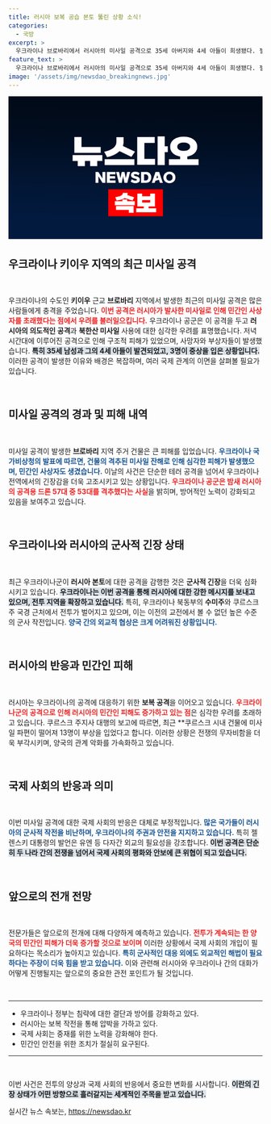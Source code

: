 ```yaml
---
title: 러시아 보복 공습 본토 뚫린 상황 소식!
categories:
  - 국방
excerpt: >
  우크라이나 브로바리에서 러시아의 미사일 공격으로 35세 아버지와 4세 아들이 희생됐다. 젤렌스키 대통령은 북한산 미사일 사용을 강조하며 이를 고의적 테러로 규탄했다. 전투가 러시아 본토로 확대되면서 양측 모두 민간인 피해가 증가하고 있다.
feature_text: >
  우크라이나 브로바리에서 러시아의 미사일 공격으로 35세 아버지와 4세 아들이 희생됐다. 젤렌스키 대통령은 북한산 미사일 사용을 강조하며 이를 고의적 테러로 규탄했다. 전투가 러시아 본토로 확대되면서 양측 모두 민간인 피해가 증가하고 있다.
image: '/assets/img/newsdao_breakingnews.jpg'
---
```


<p><img src="/assets/img/newsdao_breakingnews.jpg" alt="koreaapp 속보" /></p>

<h2 data-ke-size="size26">우크라이나 키이우 지역의 최근 미사일 공격</h2>

<p data-ke-size="size16">&nbsp;</p>

<p>우크라이나의 수도인 <strong>키이우</strong> 근교 <strong>브로바리</strong> 지역에서 발생한 최근의 미사일 공격은 많은 사람들에게 충격을 주었습니다. <b><span style="color: #ee2323;">이번 공격은 러시아가 발사한 미사일로 인해 민간인 사상자를 초래했다는 점에서 우려를 불러일으킵니다.</span></b> 우크라이나 공군은 이 공격을 두고 <strong>러시아의 의도적인 공격</strong>과 <strong>북한산 미사일</strong> 사용에 대한 심각한 우려를 표명했습니다. 저녁 시간대에 이루어진 공격으로 인해 구조적 피해가 있었으며, 사망자와 부상자들이 발생했습니다. <b><span style="background-color: #21538527;">특히 35세 남성과 그의 4세 아들이 발견되었고, 3명이 중상을 입은 상황입니다.</span></b> 이러한 공격이 발생한 이유와 배경은 복잡하며, 여러 국제 관계의 이면을 살펴볼 필요가 있습니다.</p>

<p data-ke-size="size16">&nbsp;</p>

<h2 data-ke-size="size26">미사일 공격의 경과 및 피해 내역</h2>

<p data-ke-size="size16">&nbsp;</p>

<p>미사일 공격이 발생한 <strong>브로바리</strong> 지역 주거 건물은 큰 피해를 입었습니다. <b><span style="color: #1a5490;">우크라이나 국가비상청의 발표에 따르면, 건물의 격추된 미사일 잔해로 인해 심각한 피해가 발생했으며, 민간인 사상자도 생겼습니다.</span></b> 이날의 사건은 단순한 테러 공격을 넘어서 우크라이나 전역에서의 긴장감을 더욱 고조시키고 있는 상황입니다. <b><span style="color: #ee2323;">우크라이나 공군은 밤새 러시아의 공격용 드론 57대 중 53대를 격추했다는 사실</span></b>을 밝히며, 방어적인 노력이 강화되고 있음을 보여주고 있습니다.</p>

<p data-ke-size="size16">&nbsp;</p>

<h2 data-ke-size="size26">우크라이나와 러시아의 군사적 긴장 상태</h2>

<p data-ke-size="size16">&nbsp;</p>

<p>최근 우크라이나군이 <strong>러시아 본토</strong>에 대한 공격을 감행한 것은 <strong>군사적 긴장</strong>을 더욱 심화시키고 있습니다. <b><span style="background-color: #21538527;">우크라이나는 이번 공격을 통해 러시아에 대한 강한 메시지를 보내고 있으며, 전투 지역을 확장하고 있습니다.</span></b> 특히, 우크라이나 북동부의 <strong>수미주</strong>와 쿠르스크주 국경 근처에서 전투가 벌어지고 있으며, 이는 이전의 교전에서 볼 수 없던 높은 수준의 군사 작전입니다. <b><span style="color: #1a5490;">양국 간의 외교적 협상은 크게 어려워진 상황입니다.</span></b></p>

<p data-ke-size="size16">&nbsp;</p>

<h2 data-ke-size="size26">러시아의 반응과 민간인 피해</h2>

<p data-ke-size="size16">&nbsp;</p>

<p>러시아는 우크라이나의 공격에 대응하기 위한 <strong>보복 공격</strong>을 이어오고 있습니다. <b><span style="color: #ee2323;">우크라이나군의 공격으로 인해 러시아의 민간인 피해도 증가하고 있는 점</span></b>은 심각한 우려를 초래하고 있습니다. 쿠르스크 주지사 대행의 보고에 따르면, 최근 **쿠르스크 시내 건물에 미사일 파편이 떨어져 13명이 부상을 입었다고 합니다.</b> 이러한 상황은 전쟁의 무자비함을 더욱 부각시키며, 양국의 관계 악화를 가속화하고 있습니다.</p>

<p data-ke-size="size16">&nbsp;</p>

<h2 data-ke-size="size26">국제 사회의 반응과 의미</h2>

<p data-ke-size="size16">&nbsp;</p>

<p>이번 미사일 공격에 대한 국제 사회의 반응은 대체로 부정적입니다. <b><span style="color: #1a5490;">많은 국가들이 러시아의 군사적 작전을 비난하며, 우크라이나의 주권과 안전을 지지하고 있습니다.</span></b> 특히 젤렌스키 대통령의 발언은 유엔 등 다자간 외교의 필요성을 강조합니다. <b><span style="background-color: #21538527;">이번 공격은 단순히 두 나라 간의 전쟁을 넘어서 국제 사회의 평화와 안보에 큰 위협이 되고 있습니다.</span></b> </p>

<p data-ke-size="size16">&nbsp;</p>

<h2 data-ke-size="size26">앞으로의 전개 전망</h2>

<p data-ke-size="size16">&nbsp;</p>

<p>전문가들은 앞으로의 전개에 대해 다양하게 예측하고 있습니다. <b><span style="color: #ee2323;">전투가 계속되는 한 양국의 민간인 피해가 더욱 증가할 것으로 보이며</span></b> 이러한 상황에서 국제 사회의 개입이 필요하다는 목소리가 높아지고 있습니다. <b><span style="color: #1a5490;">특히 군사적인 대응 외에도 외교적인 해법이 필요하다는 주장이 더욱 힘을 받고 있습니다.</span></b> 이와 관련해 러시아와 우크라이나 간의 대화가 어떻게 진행될지는 앞으로의 중요한 관전 포인트가 될 것입니다.</p>

<p data-ke-size="size16">&nbsp;</p>

<p><HR></p>

<ul>
<li>우크라이나 정부는 침략에 대한 결단과 방어를 강화하고 있다.</li>
<li>러시아는 보복 작전을 통해 압박을 가하고 있다.</li>
<li>국제 사회는 중재를 위한 노력을 강화해야 한다.</li>
<li>민간인 안전을 위한 조치가 절실히 요구된다.</li>
</ul>

<p><HR></p>

<p data-ke-size="size16">&nbsp;</p> 

<p>이번 사건은 전투의 양상과 국제 사회의 반응에서 중요한 변화를 시사합니다. <b><span style="background-color: #21538527;">이란의 긴장 상태가 어떤 방향으로 흘러갈지는 세계적인 주목을 받고 있습니다.</span></b></p>
실시간 뉴스 속보는, <a href="https://newsdao.kr" rel="dofollow">https://newsdao.kr</a>


